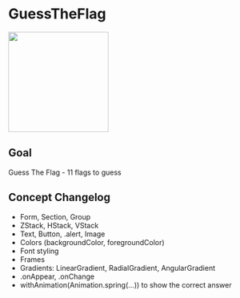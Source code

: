 # GuessTheFlag
<img src="../../assets/guess_the_flag.gif" width="200" />

## Goal

Guess The Flag - 11 flags to guess

## Concept Changelog

* Form, Section, Group
* ZStack, HStack, VStack
* Text, Button, .alert, Image
* Colors (backgroundColor, foregroundColor)
* Font styling
* Frames
* Gradients: LinearGradient, RadialGradient, AngularGradient
* .onAppear, .onChange
* withAnimation(Animation.spring(...)) to show the correct answer